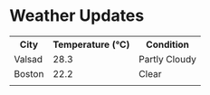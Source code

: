 # Weather Updates

<!-- WEATHER-UPDATE-START -->
<table><tr><th>City</th><th>Temperature (°C)</th><th>Condition</th></tr><tr><td>Valsad</td><td>28.3</td><td>Partly Cloudy</td></tr><tr><td>Boston</td><td>22.2</td><td>Clear</td></tr><tr><td></td><td></td><td></td></tr></table>
<!-- WEATHER-UPDATE-END -->
